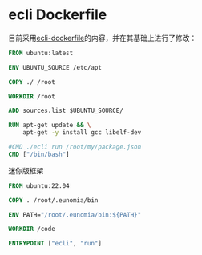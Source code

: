 # ecli Dockerfile

目前采用[ecli-dockerfile](https://github.com/eunomia-bpf/eunomia-bpf/blob/master/documents/ecli-dockerfile-usage.md)的内容，并在其基础上进行了修改：

```dockerfile
FROM ubuntu:latest

ENV UBUNTU_SOURCE /etc/apt

COPY ./ /root

WORKDIR /root

ADD sources.list $UBUNTU_SOURCE/

RUN apt-get update && \
    apt-get -y install gcc libelf-dev

#CMD ./ecli run /root/my/package.json
CMD ["/bin/bash"]
```

迷你版框架

```dockerfile
FROM ubuntu:22.04

COPY . /root/.eunomia/bin

ENV PATH="/root/.eunomia/bin:${PATH}"

WORKDIR /code

ENTRYPOINT ["ecli", "run"]
```

